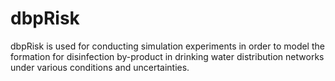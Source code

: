 dbpRisk
=======

dbpRisk is used for conducting simulation experiments in order to model the formation for disinfection by-product in drinking water distribution networks under various conditions and uncertainties.
